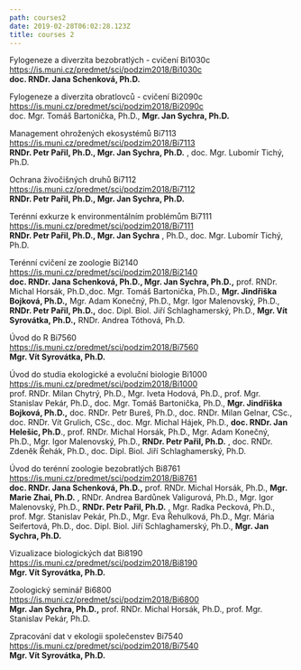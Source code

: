```yaml
---
path: courses2
date: 2019-02-28T06:02:28.123Z
title: courses 2
---
```

Fylogeneze a diverzita bezobratlých - cvičení Bi1030c\
<https://is.muni.cz/predmet/sci/podzim2018/Bi1030c>\
**doc. RNDr. Jana Schenková, Ph.D.**

Fylogeneze a diverzita obratlovců - cvičení Bi2090c\
<https://is.muni.cz/predmet/sci/podzim2018/Bi2090c>\
doc. Mgr. Tomáš Bartonička, Ph.D., **Mgr. Jan Sychra, Ph.D.**

Management ohrožených ekosystémů Bi7113\
<https://is.muni.cz/predmet/sci/podzim2018/Bi7113>\
**RNDr. Petr Pařil, Ph.D., Mgr. Jan Sychra, Ph.D.** , doc. Mgr. Lubomír Tichý, Ph.D.

Ochrana živočišných druhů Bi7112\
<https://is.muni.cz/predmet/sci/podzim2018/Bi7112>\
**RNDr. Petr Pařil, Ph.D., Mgr. Jan Sychra, Ph.D.**

Terénní exkurze k environmentálním problémům Bi7111\
<https://is.muni.cz/predmet/sci/podzim2018/Bi7111>\
**RNDr. Petr Pařil, Ph.D., Mgr. Jan Sychra** , Ph.D., doc. Mgr. Lubomír Tichý, Ph.D.

Terénní cvičení ze zoologie Bi2140\
<https://is.muni.cz/predmet/sci/podzim2018/Bi2140>\
**doc. RNDr. Jana Schenková, Ph.D., Mgr. Jan Sychra, Ph.D.,** prof. RNDr. Michal Horsák, Ph.D.,doc. Mgr. Tomáš Bartonička, Ph.D., **Mgr. Jindřiška Bojková, Ph.D.,** Mgr. Adam Konečný, Ph.D., Mgr. Igor Malenovský, Ph.D., **RNDr. Petr Pařil, Ph.D.,** doc. Dipl. Biol. Jiří Schlaghamerský, Ph.D., **Mgr. Vít Syrovátka, Ph.D.,** RNDr. Andrea Tóthová, Ph.D.

Úvod do R Bi7560\
<https://is.muni.cz/predmet/sci/podzim2018/Bi7560>\
**Mgr. Vít Syrovátka, Ph.D.**

Úvod do studia ekologické a evoluční biologie Bi1000\
<https://is.muni.cz/predmet/sci/podzim2018/Bi1000>\
prof. RNDr. Milan Chytrý, Ph.D., Mgr. Iveta Hodová, Ph.D., prof. Mgr. Stanislav Pekár, Ph.D., doc. Mgr. Tomáš Bartonička, Ph.D., **Mgr. Jindřiška Bojková, Ph.D.,** doc. RNDr. Petr Bureš, Ph.D., doc. RNDr. Milan Gelnar, CSc., doc. RNDr. Vít Grulich, CSc., doc. Mgr. Michal Hájek, Ph.D., **doc. RNDr. Jan Helešic, Ph.D**., prof. RNDr. Michal Horsák, Ph.D., Mgr. Adam Konečný, Ph.D., Mgr. Igor Malenovský, Ph.D., **RNDr. Petr Pařil, Ph.D.** , doc. RNDr. Zdeněk Řehák, Ph.D., doc. Dipl. Biol. Jiří Schlaghamerský, Ph.D.

Úvod do terénní zoologie bezobratlých Bi8761\
<https://is.muni.cz/predmet/sci/podzim2018/Bi8761>\
**doc. RNDr. Jana Schenková, Ph.D.,** prof. RNDr. Michal Horsák, Ph.D., **Mgr. Marie Zhai, Ph.D.** , RNDr. Andrea Bardůnek Valigurová, Ph.D., Mgr. Igor Malenovský, Ph.D., **RNDr. Petr Pařil, Ph.D.** , Mgr. Radka Pecková, Ph.D., prof. Mgr. Stanislav Pekár, Ph.D., Mgr. Eva Řehulková, Ph.D., Mgr. Mária Seifertová, Ph.D., doc. Dipl. Biol. Jiří Schlaghamerský, Ph.D., **Mgr. Jan Sychra, Ph.D.**

Vizualizace biologických dat Bi8190\
<https://is.muni.cz/predmet/sci/podzim2018/Bi8190>\
**Mgr. Vít Syrovátka, Ph.D.**

Zoologický seminář Bi6800\
<https://is.muni.cz/predmet/sci/podzim2018/Bi6800>\
**Mgr. Jan Sychra, Ph.D.,** prof. RNDr. Michal Horsák, Ph.D., prof. Mgr. Stanislav Pekár, Ph.D.

Zpracování dat v ekologii společenstev Bi7540\
<https://is.muni.cz/predmet/sci/podzim2018/Bi7540>\
**Mgr. Vít Syrovátka, Ph.D.**
